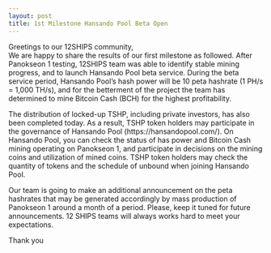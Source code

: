 ```yaml
---
layout: post
title: 1st Milestone Hansando Pool Beta Open
---
```

<!-- wp:paragraph -->
<p>Greetings to our 12SHIPS community,<br>We are happy to share the results of our first milestone as followed. After Panokseon 1 testing, 12SHIPS team was able to identify stable mining progress, and to launch Hansando Pool beta service. During the beta service period, Hansando Pool’s hash power will be 10 peta hashrate (1 PH/s = 1,000 TH/s), and for the betterment of the project the team has determined to mine Bitcoin Cash (BCH) for the highest profitability.</p>
<!-- /wp:paragraph -->

<!-- wp:paragraph -->
<p>The distribution of locked-up TSHP, including private investors, has also been completed today. As a result, TSHP token holders may participate in the governance of Hansando Pool (https://hansandopool.com/). On Hansando Pool, you can check the status of has power and Bitcoin Cash mining operating on Panokseon 1, and participate in decisions on the mining coins and utilization of mined coins. TSHP token holders may check the quantity of tokens and the schedule of unbound when joining Hansando Pool.</p>
<!-- /wp:paragraph -->

<!-- wp:paragraph -->
<p>Our team is going to make an additional announcement on the peta hashrates that may be generated accordingly by mass production of Panokseon 1 around a month of a period. Please, keep it tuned for future announcements. 12 SHIPS teams will always works hard to meet your expectations. </p>
<!-- /wp:paragraph -->

<!-- wp:paragraph -->
<p>Thank you</p>
<!-- /wp:paragraph -->

